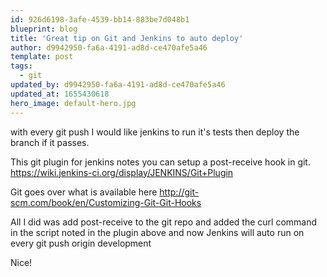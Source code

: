 ```yaml
---
id: 926d6198-3afe-4539-bb14-883be7d048b1
blueprint: blog
title: 'Great tip on Git and Jenkins to auto deploy'
author: d9942950-fa6a-4191-ad8d-ce470afe5a46
template: post
tags:
  - git
updated_by: d9942950-fa6a-4191-ad8d-ce470afe5a46
updated_at: 1655430618
hero_image: default-hero.jpg
---
```

<p>
with every git push I would like jenkins to run it's tests then deploy the branch if it passes.
</p>
<p>
This git plugin for jenkins notes you can setup a post-receive hook in git.
<a href="https://wiki.jenkins-ci.org/display/JENKINS/Git+Plugin" target=_blank>https://wiki.jenkins-ci.org/display/JENKINS/Git+Plugin</a>
</p><p>
Git goes over what is available here
<a href="http://git-scm.com/book/en/Customizing-Git-Git-Hooks" target=_blank>http://git-scm.com/book/en/Customizing-Git-Git-Hooks</a>
</p><p>
All I did was add post-receive to the git repo and added the curl command in the script noted in the plugin above and now Jenkins will auto run on every git push origin development
</p>
Nice!